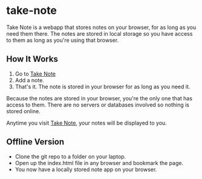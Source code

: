 # take-note
Take Note is a webapp that stores notes on your browser, for as long as you need them there.
The notes are stored in local storage so you have access to them as long as you're using that browser.

## How It Works
1. Go to [Take Note](https://jemimaabu.github.io/take-note)
2. Add a note.
3. That's it. The note is stored in your browser for as long as you need it.

Because the notes are stored in your browser, you're the only one that has access to them. There are no servers or databases involved so nothing is stored online.

Anytime you visit [Take Note](https://jemimaabu.github.io/take-note), your notes will be displayed to you.

## Offline Version
- Clone the git repo to a folder on your laptop.
- Open up the index.html file in any browser and bookmark the page.
- You now have a locally stored note app on your browser.
